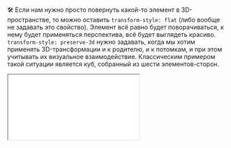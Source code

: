 🛠 Если нам нужно просто повернуть какой-то элемент в 3D-пространстве, то можно оставить `transform-style: flat` (либо вообще не задавать это свойство). Элемент всё равно будет поворачиваться, к нему будет применяться перспектива, всё будет выглядеть красиво. `transform-style: preserve-3d` нужно задавать, когда мы хотим применять 3D-трансформации и к родителю, и к потомкам, и при этом учитывать их визуальное взаимодействие. Классическим примером такой ситуации является куб, собранный из шести элементов-сторон.

<iframe title="" src="../demos/ezhkov-vYyeZmv/index.html"></iframe>

